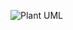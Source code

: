 ![Plant UML](https://www.plantuml.com/plantuml/dpng/hP8nJyCm48Lt_ufJfeGc0ojJ1nO6488HCLZDKQBQBhBFI0ZntpctvbhN40b49_Uzko_FJru6qfwYDMfbT0XmXon4hnt1kmB-3U2qHRY0U_AJMsTjdC8p1bOl-V3m-ANon6QdfaEM5qVCjc3rfvY-8dGPyS9_wHfTR3isNxVJg3vKZfnsPyFoyYg9JsQhAMliUXmdT1HaN08ducdK0j9_loznrqWtlDvsuXsCMmQn8td4k3eWsQv2XSmiSaaRChF75scheU9JFzoahfcDpIzxNkotPhlyUsV_q0ZVxkZ5D-SDd0q3D5QxjsRt3ERiT3MrH3T6Qpu1)